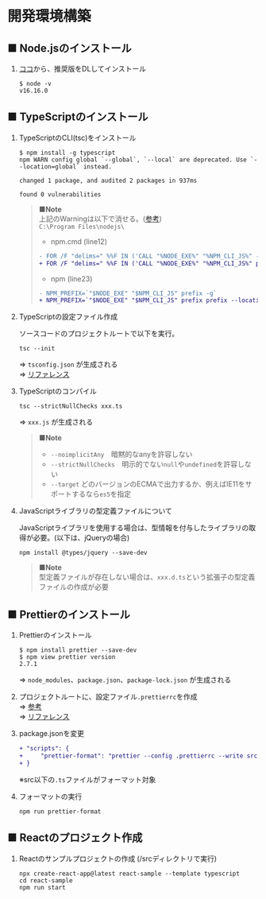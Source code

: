 # 開発環境構築

## ■ Node.jsのインストール

1. [ココ](https://nodejs.org/ja/)から、推奨版をDLしてインストール  

    ```console
    $ node -v
    v16.16.0
    ```

## ■ TypeScriptのインストール

1. TypeScriptのCLI(tsc)をインストール

    ```console
    $ npm install -g typescript
    npm WARN config global `--global`, `--local` are deprecated. Use `--location=global` instead.

    changed 1 package, and audited 2 packages in 937ms

    found 0 vulnerabilities
    ```

    > **■Note**  
    > 上記のWarningは以下で消せる。([参考](https://stackoverflow.com/questions/72401421/message-npm-warn-config-global-global-local-are-deprecated-use-loc))  
    > `C:\Program Files\nodejs\`
    >
    > - npm.cmd (line12)
    >
    > ```diff
    > - FOR /F "delims=" %%F IN ('CALL "%NODE_EXE%" "%NPM_CLI_JS%" -g') DO (
    > + FOR /F "delims=" %%F IN ('CALL "%NODE_EXE%" "%NPM_CLI_JS%" prefix --location=global') DO (
    > ```
    >
    > - npm (line23)
    >
    > ```diff
    > - NPM_PREFIX=`"$NODE_EXE" "$NPM_CLI_JS" prefix -g`
    > + NPM_PREFIX=`"$NODE_EXE" "$NPM_CLI_JS" prefix prefix --location=global`
    > ```

1. TypeScriptの設定ファイル作成

    ソースコードのプロジェクトルートで以下を実行。

    ```console
    tsc --init
    ```

    ⇒ `tsconfig.json` が生成される  
    ⇒ [リファレンス](https://js.studio-kingdom.com/typescript/project_configuration/tsconfig_json)

1. TypeScriptのコンパイル

    ```console
    tsc --strictNullChecks xxx.ts
    ```

    ⇒ `xxx.js` が生成される

    > **■Note**  
    >
    >  - `--noimplicitAny`　暗黙的なanyを許容しない  
    >  - `--strictNullChecks`　明示的でない`null`や`undefined`を許容しない  
    >  - `--target`  どのバージョンのECMAで出力するか、例えばIE11をサポートするなら`es5`を指定

1. JavaScriptライブラリの型定義ファイルについて

    JavaScriptライブラリを使用する場合は、型情報を付与したライブラリの取得が必要。(以下は、jQueryの場合)

    ```console
    npm install @types/jquery --save-dev
    ```

    > **■Note**  
    > 型定義ファイルが存在しない場合は、`xxx.d.ts`という拡張子の型定義ファイルの作成が必要

## ■ Prettierのインストール

1. Prettierのインストール

    ```console
    $ npm install prettier --save-dev
    $ npm view prettier version
    2.7.1
    ```

    ⇒ `node_modules`、`package.json`、`package-lock.json` が生成される

1. プロジェクトルートに、設定ファイル`.prettierrc`を作成  
    ⇒ [参考](https://github.com/dekihi-app/webApp/blob/main/.prettierrc)  
    ⇒ [リファレンス](https://qiita.com/web-novice/items/5664d69b14e249a5de7c)  

1. package.jsonを変更

    ```diff
    + "scripts": {
    +     "prettier-format": "prettier --config .prettierrc --write src/**/*.ts"
    + }
    ```

    ※src以下の`.ts`ファイルがフォーマット対象

1. フォーマットの実行

    ```console
    npm run prettier-format
    ```

## ■ Reactのプロジェクト作成

1. Reactのサンプルプロジェクトの作成 (/srcディレクトリで実行)

    ```console
    npx create-react-app@latest react-sample --template typescript
    cd react-sample
    npm run start
    ```

